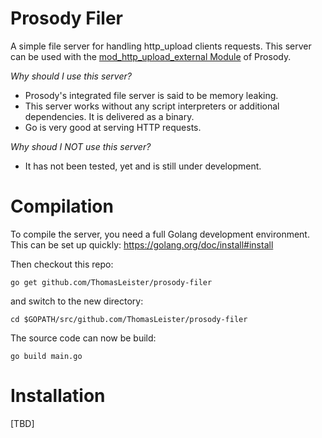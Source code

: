 # Prosody Filer

A simple file server for handling http_upload clients requests. This server can be used with the [mod_http_upload_external Module](https://modules.prosody.im/mod_http_upload_external.html) of Prosody. 

*Why should I use this server?*

* Prosody's integrated file server is said to be memory leaking.
* This server works without any script interpreters or additional dependencies. It is delivered as a binary.
* Go is very good at serving HTTP requests.

*Why shoud I NOT use this server?*

* It has not been tested, yet and is still under development.


# Compilation
To compile the server, you need a full Golang development environment. This can be set up quickly: https://golang.org/doc/install#install

Then checkout this repo: 

    go get github.com/ThomasLeister/prosody-filer

and switch to the new directory: 

    cd $GOPATH/src/github.com/ThomasLeister/prosody-filer

The source code can now be build: 

    go build main.go


# Installation

[TBD]


